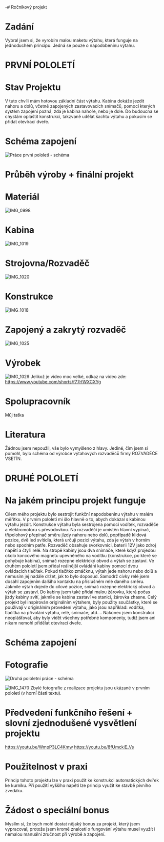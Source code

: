 -# Ročníkový projekt

# Zadání
Vybral jsem si, že vyrobím malou maketu výtahu, která funguje na jednoduchém principu. Jedná se pouze o napodobeninu výtahu.

# PRVNÍ POLOLETÍ
# Stav Projektu
V tuto chvíli mám hotovou základní část výtahu. Kabina dokáže jezdit nahoru a dolů, včetně zapojených zastavovacích snímačů, pomocí kterých systém zapojení pozná, zda je kabina nahoře, nebo je dole. 
Do budoucna se chystám opláštit konstrukci, takzvaně udělat šachtu výtahu a pokusím se přidat otevírací dveře.

# Schéma zapojení
![Práce první pololetí - schéma](https://github.com/PekarT/PC/assets/154253404/b93b0a5e-d3d5-4608-94a2-6f0dd534d9fe)

# Průběh výroby + finální projekt

# Materiál
![IMG_0998](https://github.com/PekarT/PC/assets/154253404/785ff402-c611-4e5f-925d-7f407bdceeed)

# Kabina
![IMG_1019](https://github.com/PekarT/PC/assets/154253404/8b32d6c0-a332-46ac-a8f6-187a64b97f42)

# Strojovna/Rozvaděč
![IMG_1020](https://github.com/PekarT/PC/assets/154253404/a5a66b24-6226-4564-943f-700a483e7dcb)

# Konstrukce
![IMG_1018](https://github.com/PekarT/PC/assets/154253404/17c19782-fcc7-4e36-b530-1c99598f5114)

# Zapojený a zakrytý rozvaděč
![IMG_1025](https://github.com/PekarT/PC/assets/154253404/5a19a648-055f-4ece-8770-3166bbb7897c)

# Výrobek
![IMG_1026](https://github.com/PekarT/PC/assets/154253404/52f46a69-a8a2-4048-9ac3-8e6fe3409727)
Jelikož je video moc velké, odkaz na video zde: https://www.youtube.com/shorts/f77rfWXCXYg

# Spolupracovník
Můj taťka

# Literatura
Žádnou jsem nepoužil, vše bylo vymyšleno z hlavy. Jediné, čím jsem si pomohl, bylo schéma od výrobce výtahových rozvaděčů firmy ROZVÁDĚČE VSETÍN.

# DRUHÉ POLOLETÍ
# Na jakém principu projekt funguje
Cílem mého projektu bylo sestrojit funkční napodobeninu výtahu v malém měřítku. V prvním pololetí mi šlo hlavně o to, abych dokázal s kabinou výtahu jezdit. Konstrukce výtahu byla sestrojena pomocí vodítek, rozvaděče a elektromotoru s převodovkou. Na rozvaděči je umístěn hlavní vypínač, třípolohový přepínač směru jízdy nahoru nebo dolů, popřípadě klidová pozice, dvě led svítidla, která určují pozici výtahu, zda je výtah v horním nebo spodním patře. Rozvaděč obsahuje svorkovnici, baterii 12V jako zdroj napětí a čtyři relé. Na stropě kabiny jsou dva snímače, které když projedou okolo koncového magnetu upevněného na vodítku (konstrukce, po které se pohybuje kabina), snímač rozepne elektrický obvod a výtah se zastaví.
Ve druhém pololetí jsem přidal reálnější ovládání kabiny pomocí dvou ovládacích tlačítek. Pokud tlačítko zmáčknu, výtah jede nahoru nebo dolů a nemusím jej nadále držet, jak to bylo doposud. Samodrž cívky relé jsem dosáhl zapojením dalšího kontaktu na příslušném relé daného směru. Jakmile výtah dojede do cílové pozice, snímač rozepne elektrický obvod a výtah se zastaví. Do kabiny jsem také přidal malou žárovku, která počas jízdy kabiny svítí, jakmile se kabina zastaví ve stanici, žárovka zhasne. Celý projekt byl inspirován originálním výtahem, byly použity součástky, které se používají v originálním provedení výtahu, jako jsou například: vodítka, tlačítka na přivolání výtahu, relé, snímače, atd....
Nakonec jsem konstrukci neoplášťoval, aby byly vidět všechny potřebné komponenty, tudíž jsem ani nikam nemohl přidělat otevírací dveře.

# Schéma zapojení

# Fotografie
![Druhá pololetní práce - schéma](https://github.com/PekarT/PC/assets/154253404/985aa13d-436a-4bfb-8875-bcdcc13ce93e)

![IMG_1470](https://github.com/PekarT/PC/assets/154253404/6dc973f9-ef3f-4802-9bda-c37ea4e33757)
Zbylé fotografie z realizace projektu jsou ukázané v prvním pololetí (v horní části textu).

# Předvedení funkčního řešení + slovní zjednodušené vysvětlení projektu
https://youtu.be/WmpP3LC4Kmw
https://youtu.be/8fUmckiE_Vs

# Použitelnost v praxi
Princip tohoto projektu lze v praxi použít ke konstrukci automatických dvířek ke kurníku. Při použití vyššího napětí lze princip využít ke stavbě pivního zvedáku.

# Žádost o speciální bonus
Myslím si, že bych mohl dostat nějaký bonus za projekt, který jsem vypracoval, protože jsem kromě znalostí o fungování výtahu musel využít i nemalou manuální zručnost při výrobě a zapojení.
